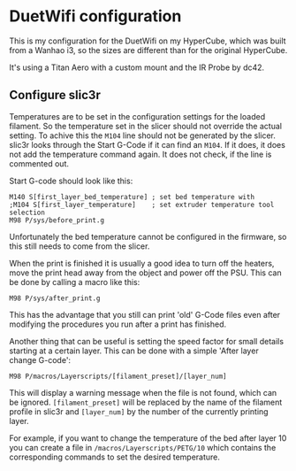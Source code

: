 # DuetWifi configuration

This is my configuration for the DuetWifi on my HyperCube, which was built from a Wanhao i3, so the sizes are different than for the original HyperCube.

It's using a Titan Aero with a custom mount and the IR Probe by dc42.

## Configure slic3r

Temperatures are to be set in the configuration settings for the loaded
filament. So the temperature set in the slicer should not override the actual
setting. To achive this the `M104` line should not be generated by the slicer.
slic3r looks through the Start G-Code if it can find an `M104`. If it does, it
does not add the temperature command again. It does not check, if the line is
commented out.

Start G-code should look like this:

```
M140 S[first_layer_bed_temperature] ; set bed temperature with
;M104 S[first_layer_temperature]    ; set extruder temperature tool selection
M98 P/sys/before_print.g
````

Unfortunately the bed temperature cannot be configured in the firmware, so this
still needs to come from the slicer.

When the print is finished it is usually a good idea to turn off the heaters,
move the print head away from the object and power off the PSU. This can be done
by calling a macro like this:

```
M98 P/sys/after_print.g
```

This has the advantage that you still can print 'old' G-Code files even after
modifying the procedures you run after a print has finished.

Another thing that can be useful is setting the speed factor for small details
starting at a certain layer. This can be done with a simple 'After layer change
G-code':

```
M98 P/macros/Layerscripts/[filament_preset]/[layer_num]
```

This will display a warning message when the file is not found, which can be
ignored. `[filament_preset]` will be replaced by the name of the filament
profile in slic3r and `[layer_num]` by the number of the currently printing
layer.

For example, if you want to change the temperature of the bed after layer 10 you
can create a file in `/macros/Layerscripts/PETG/10` which contains the
corresponding commands to set the desired temperature.
